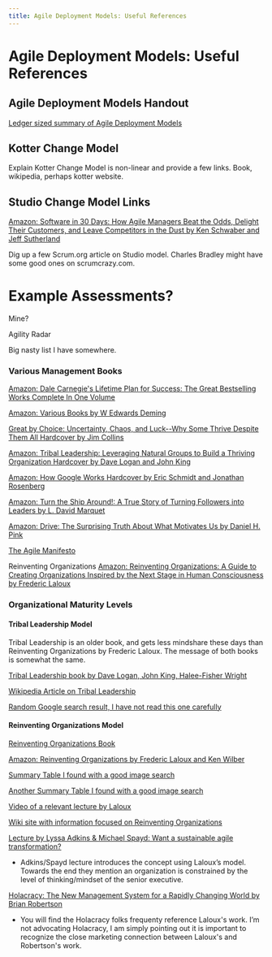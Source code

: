 ```yaml
---
title: Agile Deployment Models: Useful References
---
```


# Agile Deployment Models: Useful References

## Agile Deployment Models Handout

[Ledger sized summary of Agile Deployment Models](https://www.dropbox.com/s/prr4nfbczshat8m/LedgerSizedHandoutV5.pdf?dl=0&lipi=urn%3Ali%3Apage%3Ad_flagship3_profile_view_base_treasury%3BFqxWUfG4Tw2occp131POPA%3D%3D)


## Kotter Change Model
Explain Kotter Change Model is non-linear and provide a few links. Book, wikipedia, perhaps kotter website.

## Studio Change Model Links

[Amazon: Software in 30 Days: How Agile Managers Beat the Odds, Delight Their Customers, and Leave Competitors in the Dust by Ken Schwaber  and Jeff Sutherland](https://www.amazon.com/Software-30-Days-Customers-Competitors/dp/1118206665)

Dig up a few Scrum.org article on Studio model. Charles Bradley might have some good ones on scrumcrazy.com.

# Example Assessments?

Mine?

Agility Radar

Big nasty list I have somewhere.



### Various Management Books

[Amazon: Dale Carnegie's Lifetime Plan for Success: The Great Bestselling Works Complete In One Volume](https://www.amazon.com/gp/product/1578660394)

[Amazon: Various Books by W Edwards Deming](https://www.amazon.com/W.%20Edwards%20Deming/e/B000APR1PW)

[Great by Choice: Uncertainty, Chaos, and Luck--Why Some Thrive Despite Them All Hardcover
by Jim Collins](https://www.amazon.com/Great-Choice-Uncertainty-Luck-Why-Despite/dp/0062120999)

[Amazon: Tribal Leadership: Leveraging Natural Groups to Build a Thriving Organization Hardcover
by Dave Logan and John King](https://www.amazon.com/Tribal-Leadership-Leveraging-Thriving-Organization/dp/0061251305)

[Amazon: How Google Works Hardcover by Eric Schmidt and Jonathan Rosenberg](https://www.amazon.com/How-Google-Works-Eric-Schmidt/dp/1455582344)

[Amazon: Turn the Ship Around!: A True Story of Turning Followers into Leaders
by L. David Marquet](https://www.amazon.com/Turn-Ship-Around-Turning-Followers/dp/1591846404)

[Amazon: Drive: The Surprising Truth About What Motivates Us by Daniel H. Pink](https://www.amazon.com/Drive-Surprising-Truth-About-Motivates/dp/1594488843)

[The Agile Manifesto](http://agilemanifesto.org/)

Reinventing Organizations
[Amazon: Reinventing Organizations: A Guide to Creating Organizations Inspired by the Next Stage in Human Consciousness by Frederic Laloux](https://www.amazon.com/Reinventing-Organizations-Creating-Inspired-Consciousness/dp/296013351X)

### Organizational Maturity Levels

#### Tribal Leadership Model

Tribal Leadership is an older book, and gets less mindshare these days than Reinventing Organizations by Frederic Laloux. The message of both books is somewhat the same.

[Tribal Leadership book by Dave Logan, John King, Halee-Fisher Wright](https://www.amazon.com/Tribal-Leadership-Leveraging-Thriving-Organization/dp/0061251321)

[Wikipedia Article on Tribal Leadership](https://en.wikipedia.org/wiki/Tribal_Leadership)

[Random Google search result, I have not read this one carefully](https://www.isixsigma.com/community/blogs/understanding-five-stages-tribal-leadership/)

#### Reinventing Organizations Model

[Reinventing Organizations Book](http://www.reinventingorganizations.com/)

[Amazon: Reinventing Organizations by Frederic Laloux and Ken Wilber](https://www.amazon.com/Reinventing-Organizations-Frederic-Laloux/dp/2960133501)

[Summary Table I found with a good image search](http://ffluid.de/wp-content/uploads/2015/02/Reinventing-Organizations-Arbeit40.jpg)

[Another Summary Table I found with a good image search](https://www.strategy-business.com/media/image/00344_ex01b.gif)

[Video of a relevant lecture by Laloux](https://www.youtube.com/watch?v=gcS04BI2sbk)

[Wiki site with information focused on Reinventing Organizations](http://www.reinventingorganizationswiki.com/Main_Page)

[Lecture by Lyssa Adkins & Michael Spayd: Want a sustainable agile transformation?](https://www.youtube.com/watch?v=953rtZ9DEYQ)

+ Adkins/Spayd lecture introduces the concept using Laloux’s model. Towards the end they mention an organization is constrained by the level of thinking/mindset of the senior executive. 

[Holacracy: The New Management System for a Rapidly Changing World by Brian Robertson](https://www.amazon.com/Holacracy-Management-System-Rapidly-Changing/dp/162779428X)
+ You will find the Holacracy folks frequenty reference Laloux's work. I’m not advocating Holacracy, I am simply pointing out it is important to recognize the close marketing connection between Laloux's and Robertson's work.


